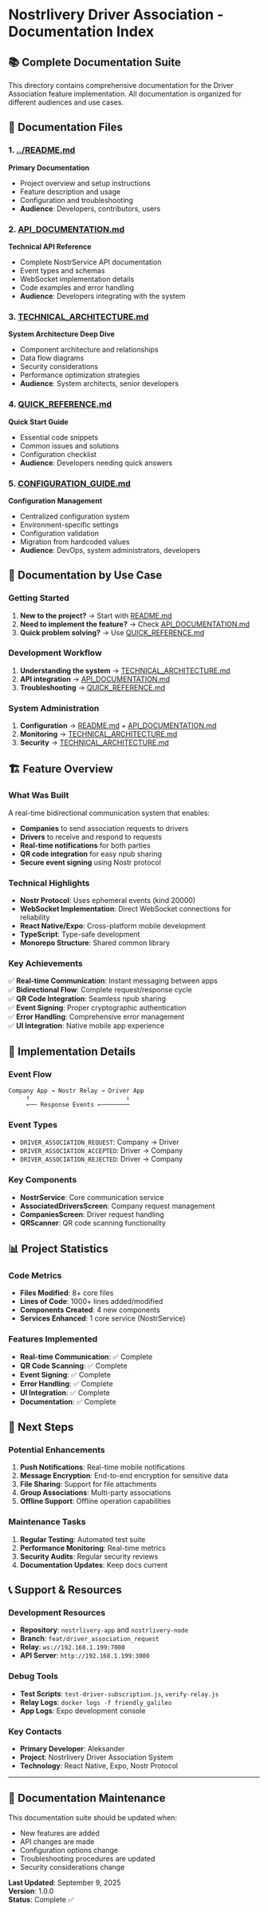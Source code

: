 # Nostrlivery Driver Association - Documentation Index

## 📚 Complete Documentation Suite

This directory contains comprehensive documentation for the Driver Association feature implementation. All documentation is organized for different audiences and use cases.

## 📖 Documentation Files

### 1. [../README.md](../README.md)
**Primary Documentation**
- Project overview and setup instructions
- Feature description and usage
- Configuration and troubleshooting
- **Audience**: Developers, contributors, users

### 2. [API_DOCUMENTATION.md](./API_DOCUMENTATION.md)
**Technical API Reference**
- Complete NostrService API documentation
- Event types and schemas
- WebSocket implementation details
- Code examples and error handling
- **Audience**: Developers integrating with the system

### 3. [TECHNICAL_ARCHITECTURE.md](./TECHNICAL_ARCHITECTURE.md)
**System Architecture Deep Dive**
- Component architecture and relationships
- Data flow diagrams
- Security considerations
- Performance optimization strategies
- **Audience**: System architects, senior developers

### 4. [QUICK_REFERENCE.md](./QUICK_REFERENCE.md)
**Quick Start Guide**
- Essential code snippets
- Common issues and solutions
- Configuration checklist
- **Audience**: Developers needing quick answers

### 5. [CONFIGURATION_GUIDE.md](./CONFIGURATION_GUIDE.md)
**Configuration Management**
- Centralized configuration system
- Environment-specific settings
- Configuration validation
- Migration from hardcoded values
- **Audience**: DevOps, system administrators, developers

## 🎯 Documentation by Use Case

### Getting Started
1. **New to the project?** → Start with [README.md](./README.md)
2. **Need to implement the feature?** → Check [API_DOCUMENTATION.md](./API_DOCUMENTATION.md)
3. **Quick problem solving?** → Use [QUICK_REFERENCE.md](./QUICK_REFERENCE.md)

### Development Workflow
1. **Understanding the system** → [TECHNICAL_ARCHITECTURE.md](./TECHNICAL_ARCHITECTURE.md)
2. **API integration** → [API_DOCUMENTATION.md](./API_DOCUMENTATION.md)
3. **Troubleshooting** → [QUICK_REFERENCE.md](./QUICK_REFERENCE.md)

### System Administration
1. **Configuration** → [README.md](./README.md) + [API_DOCUMENTATION.md](./API_DOCUMENTATION.md)
2. **Monitoring** → [TECHNICAL_ARCHITECTURE.md](./TECHNICAL_ARCHITECTURE.md)
3. **Security** → [TECHNICAL_ARCHITECTURE.md](./TECHNICAL_ARCHITECTURE.md)

## 🏗️ Feature Overview

### What Was Built
A real-time bidirectional communication system that enables:
- **Companies** to send association requests to drivers
- **Drivers** to receive and respond to requests
- **Real-time notifications** for both parties
- **QR code integration** for easy npub sharing
- **Secure event signing** using Nostr protocol

### Technical Highlights
- **Nostr Protocol**: Uses ephemeral events (kind 20000)
- **WebSocket Implementation**: Direct WebSocket connections for reliability
- **React Native/Expo**: Cross-platform mobile development
- **TypeScript**: Type-safe development
- **Monorepo Structure**: Shared common library

### Key Achievements
✅ **Real-time Communication**: Instant messaging between apps  
✅ **Bidirectional Flow**: Complete request/response cycle  
✅ **QR Code Integration**: Seamless npub sharing  
✅ **Event Signing**: Proper cryptographic authentication  
✅ **Error Handling**: Comprehensive error management  
✅ **UI Integration**: Native mobile app experience  

## 🔧 Implementation Details

### Event Flow
```
Company App → Nostr Relay → Driver App
     ↑                           ↓
     ←── Response Events ←────────
```

### Event Types
- `DRIVER_ASSOCIATION_REQUEST`: Company → Driver
- `DRIVER_ASSOCIATION_ACCEPTED`: Driver → Company  
- `DRIVER_ASSOCIATION_REJECTED`: Driver → Company

### Key Components
- **NostrService**: Core communication service
- **AssociatedDriversScreen**: Company request management
- **CompaniesScreen**: Driver request handling
- **QRScanner**: QR code scanning functionality

## 📊 Project Statistics

### Code Metrics
- **Files Modified**: 8+ core files
- **Lines of Code**: 1000+ lines added/modified
- **Components Created**: 4 new components
- **Services Enhanced**: 1 core service (NostrService)

### Features Implemented
- **Real-time Communication**: ✅ Complete
- **QR Code Scanning**: ✅ Complete
- **Event Signing**: ✅ Complete
- **Error Handling**: ✅ Complete
- **UI Integration**: ✅ Complete
- **Documentation**: ✅ Complete

## 🚀 Next Steps

### Potential Enhancements
1. **Push Notifications**: Real-time mobile notifications
2. **Message Encryption**: End-to-end encryption for sensitive data
3. **File Sharing**: Support for file attachments
4. **Group Associations**: Multi-party associations
5. **Offline Support**: Offline operation capabilities

### Maintenance Tasks
1. **Regular Testing**: Automated test suite
2. **Performance Monitoring**: Real-time metrics
3. **Security Audits**: Regular security reviews
4. **Documentation Updates**: Keep docs current

## 📞 Support & Resources

### Development Resources
- **Repository**: `nostrlivery-app` and `nostrlivery-node`
- **Branch**: `feat/driver_association_request`
- **Relay**: `ws://192.168.1.199:7000`
- **API Server**: `http://192.168.1.199:3000`

### Debug Tools
- **Test Scripts**: `test-driver-subscription.js`, `verify-relay.js`
- **Relay Logs**: `docker logs -f friendly_galileo`
- **App Logs**: Expo development console

### Key Contacts
- **Primary Developer**: Aleksander
- **Project**: Nostrlivery Driver Association System
- **Technology**: React Native, Expo, Nostr Protocol

---

## 📝 Documentation Maintenance

This documentation suite should be updated when:
- New features are added
- API changes are made
- Configuration options change
- Troubleshooting procedures are updated
- Security considerations change

**Last Updated**: September 9, 2025  
**Version**: 1.0.0  
**Status**: Complete ✅
